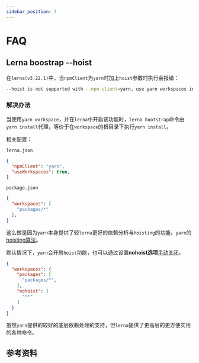 ```yaml
---
sidebar_position: 7
---
```


# FAQ

## Lerna boostrap --hoist

在`lerna(v3.22.1)`中，当`npmClient`为`yarn`时加上`hoist`参数时执行会报错：

```sh
--hoist is not supported with --npm-client=yarn, use yarn workspaces instead
```

### 解决办法

当使用`yarn workspace`，并在`lerna`中开启该功能时，`lerna bootstrap`命令由`yarn install`代理，等价于在`workspace`的根目录下执行`yarn install`。

相关配置：

`lerna.json`

```json
{
  "npmClient": "yarn",
  "useWorkspaces": true,
}
```

`package.json`

```json
{
  "workspaces": [
    "packages/*"
  ],
}
```

这么做是因为`yarn`本身提供了较`lerna`更好的依赖分析与`hoisting`的功能。`yarn`的[hoisting算法](https://github.com/yarnpkg/yarn/blob/master/src/package-hoister.js)。

默认情况下，`yarn`会开启`hoist`功能，也可以通过设置**nohoist选项**[手动关闭](https://yarnpkg.com/lang/en/docs/workspaces/#toc-limitations-caveats)。

```json
{
  "workspaces": {
    "packages": [
      "packages/*",
    ],
    "nohoist": [
      "**"
    ]
  }
}
```

虽然`yarn`提供的较好的底层依赖处理的支持，但`lerna`提供了更高层的更方便实用的各种命令。

## 参考资料



